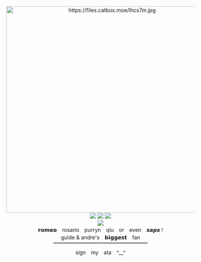 <div align="center">
   <img src="https://files.catbox.moe/20y4z2.png" alt="https://files.catbox.moe/lhcs7m.jpg" style="width: 550px; margin-right: 75px;">
 </div>
  <div align="center">
<img src=https://files.catbox.moe/67gp4b.gif> <img src=https://files.catbox.moe/8r7w6a.gif> <img src=https://files.catbox.moe/ei2ep1.gif>
      </div>
    <div align="center">
    <img src="https://camo.githubusercontent.com/1ac7da39df64b398decce5f58d7a3b6331f8d146b882da59379e7247c96c4922/68747470733a2f2f6b6f6d617265762e636f6d2f67687076632f3f757365726e616d653d322d74696d65266c6162656c3de2808449534c414e4432e2808426636f6c6f723d444643303831267374796c653d7761746572">
    </div>

   <div align="center">
𝗿𝗼𝗺𝗲𝗼　rosario　purryn　qiu　or　even　𝙨𝙖𝙥𝙨 !
   </div>
   <div align="center">
   guide & andre's　𝗯𝗶𝗴𝗴𝗲𝘀𝘁　fan 
   </div>

 <div align="center">
﹌﹌﹌﹌﹌﹌﹌﹌﹌﹌﹌﹌﹌﹌﹌﹌﹌﹌
 </div>
 
<div align="center">
sign　my　ata　^__^
</div>
